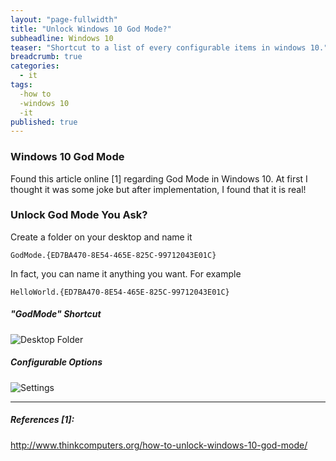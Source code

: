 ```yaml
---
layout: "page-fullwidth"
title: "Unlock Windows 10 God Mode?"
subheadline: Windows 10
teaser: "Shortcut to a list of every configurable items in windows 10."
breadcrumb: true
categories: 
  - it
tags: 
  -how to
  -windows 10
  -it
published: true
---
```



### Windows 10 God Mode

Found this article online [1] regarding God Mode in Windows 10. At first I thought it was some joke but after implementation, I found that it is real! 
### Unlock God Mode You Ask?
Create a folder on your desktop and name it

```batch
GodMode.{ED7BA470-8E54-465E-825C-99712043E01C}
```

In fact, you can name it anything you want. For example

```batch
HelloWorld.{ED7BA470-8E54-465E-825C-99712043E01C}
```

##### "GodMode" Shortcut

![Desktop Folder](https://dl.dropboxusercontent.com/u/33327425/images/it/godmode.png)

##### Configurable Options

![Settings](https://dl.dropboxusercontent.com/u/33327425/images/it/godmode2.png)
___

##### References [1]: 
http://www.thinkcomputers.org/how-to-unlock-windows-10-god-mode/



